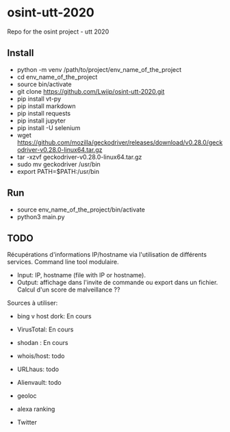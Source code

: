 # osint-utt-2020
Repo for the osint project - utt 2020

## Install
- python -m venv /path/to/project/env_name_of_the_project
- cd env_name_of_the_project
- source bin/activate
- git clone https://github.com/Lwiip/osint-utt-2020.git
- pip install vt-py
- pip install markdown
- pip install requests
- pip install jupyter 
- pip install -U selenium 
- wget https://github.com/mozilla/geckodriver/releases/download/v0.28.0/geckodriver-v0.28.0-linux64.tar.gz
- tar -xzvf geckodriver-v0.28.0-linux64.tar.gz 
- sudo mv geckodriver /usr/bin  
- export PATH=$PATH:/usr/bin

## Run 
- source env_name_of_the_project/bin/activate
- python3 main.py

## TODO
Récupérations d'informations IP/hostname via l'utilisation de différents services.
Command line tool modulaire.
- Input: IP, hostname (file with IP or hostname). 
- Output: affichage dans l'invite de commande ou export dans un fichier. 
Calcul d'un score de malveillance ??


Sources à utiliser:

- bing v host dork: En cours
- VirusTotal: En cours
- shodan : En cours
  
- whois/host: todo
- URLhaus: todo
- Alienvault: todo
  
- geoloc 
- alexa ranking
- Twitter

    

